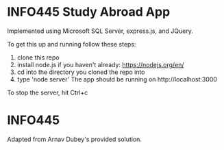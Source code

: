 # INFO445 Study Abroad App
Implemented using Microsoft SQL Server, express.js, and JQuery.

To get this up and running follow these steps:

1. clone this repo
2. install node.js if you haven't already: https://nodejs.org/en/
3. cd into the directory you cloned the repo into
4. type 'node server'
The app should be running on http://localhost:3000

To stop the server, hit Ctrl+c
# INFO445

Adapted from Arnav Dubey's provided solution.

